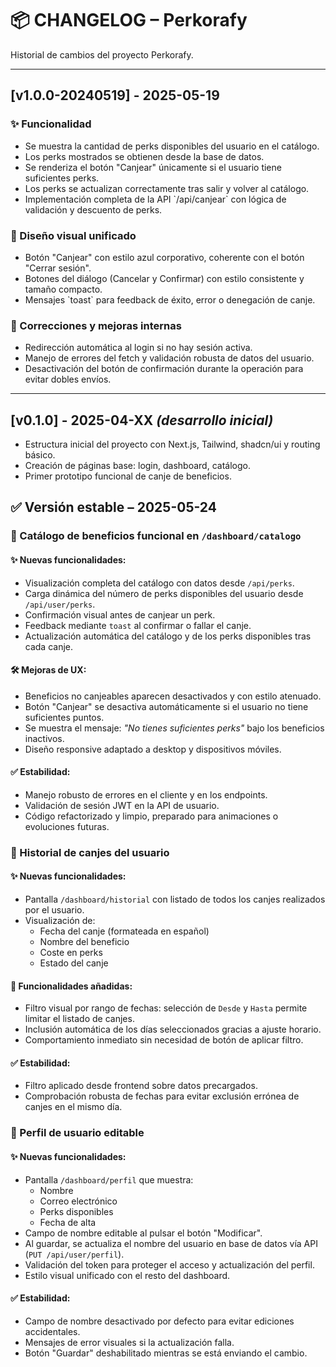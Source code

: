# 📦 CHANGELOG – Perkorafy

Historial de cambios del proyecto Perkorafy.

---

## [v1.0.0-20240519] - 2025-05-19

### ✨ Funcionalidad
- Se muestra la cantidad de perks disponibles del usuario en el catálogo.
- Los perks mostrados se obtienen desde la base de datos.
- Se renderiza el botón "Canjear" únicamente si el usuario tiene suficientes perks.
- Los perks se actualizan correctamente tras salir y volver al catálogo.
- Implementación completa de la API \`/api/canjear\` con lógica de validación y descuento de perks.

### 🎨 Diseño visual unificado
- Botón "Canjear" con estilo azul corporativo, coherente con el botón "Cerrar sesión".
- Botones del diálogo (Cancelar y Confirmar) con estilo consistente y tamaño compacto.
- Mensajes \`toast\` para feedback de éxito, error o denegación de canje.

### 🐛 Correcciones y mejoras internas
- Redirección automática al login si no hay sesión activa.
- Manejo de errores del fetch y validación robusta de datos del usuario.
- Desactivación del botón de confirmación durante la operación para evitar dobles envíos.

---

## [v0.1.0] - 2025-04-XX *(desarrollo inicial)*

- Estructura inicial del proyecto con Next.js, Tailwind, shadcn/ui y routing básico.
- Creación de páginas base: login, dashboard, catálogo.
- Primer prototipo funcional de canje de beneficios.


## ✅ Versión estable – 2025-05-24

### 🎯 Catálogo de beneficios funcional en `/dashboard/catalogo`

#### ✨ Nuevas funcionalidades:
- Visualización completa del catálogo con datos desde `/api/perks`.
- Carga dinámica del número de perks disponibles del usuario desde `/api/user/perks`.
- Confirmación visual antes de canjear un perk.
- Feedback mediante `toast` al confirmar o fallar el canje.
- Actualización automática del catálogo y de los perks disponibles tras cada canje.

#### 🛠 Mejoras de UX:
- Beneficios no canjeables aparecen desactivados y con estilo atenuado.
- Botón "Canjear" se desactiva automáticamente si el usuario no tiene suficientes puntos.
- Se muestra el mensaje: *"No tienes suficientes perks"* bajo los beneficios inactivos.
- Diseño responsive adaptado a desktop y dispositivos móviles.

#### ✅ Estabilidad:
- Manejo robusto de errores en el cliente y en los endpoints.
- Validación de sesión JWT en la API de usuario.
- Código refactorizado y limpio, preparado para animaciones o evoluciones futuras.


### 📜 Historial de canjes del usuario

#### ✨ Nuevas funcionalidades:
- Pantalla `/dashboard/historial` con listado de todos los canjes realizados por el usuario.
- Visualización de:
  - Fecha del canje (formateada en español)
  - Nombre del beneficio
  - Coste en perks
  - Estado del canje

#### 🔎 Funcionalidades añadidas:
- Filtro visual por rango de fechas: selección de `Desde` y `Hasta` permite limitar el listado de canjes.
- Inclusión automática de los días seleccionados gracias a ajuste horario.
- Comportamiento inmediato sin necesidad de botón de aplicar filtro.

#### ✅ Estabilidad:
- Filtro aplicado desde frontend sobre datos precargados.
- Comprobación robusta de fechas para evitar exclusión errónea de canjes en el mismo día.

### 👤 Perfil de usuario editable

#### ✨ Nuevas funcionalidades:
- Pantalla `/dashboard/perfil` que muestra:
  - Nombre
  - Correo electrónico
  - Perks disponibles
  - Fecha de alta
- Campo de nombre editable al pulsar el botón "Modificar".
- Al guardar, se actualiza el nombre del usuario en base de datos vía API (`PUT /api/user/perfil`).
- Validación del token para proteger el acceso y actualización del perfil.
- Estilo visual unificado con el resto del dashboard.

#### ✅ Estabilidad:
- Campo de nombre desactivado por defecto para evitar ediciones accidentales.
- Mensajes de error visuales si la actualización falla.
- Botón "Guardar" deshabilitado mientras se está enviando el cambio.
